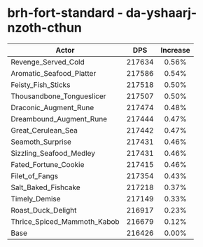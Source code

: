 # brh-fort-standard - da-yshaarj-nzoth-cthun
| Actor | DPS | Increase |
|---|:---:|:---:|
|Revenge_Served_Cold|217634|0.56%|
|Aromatic_Seafood_Platter|217586|0.54%|
|Feisty_Fish_Sticks|217518|0.50%|
|Thousandbone_Tongueslicer|217507|0.50%|
|Draconic_Augment_Rune|217474|0.48%|
|Dreambound_Augment_Rune|217444|0.47%|
|Great_Cerulean_Sea|217442|0.47%|
|Seamoth_Surprise|217431|0.46%|
|Sizzling_Seafood_Medley|217431|0.46%|
|Fated_Fortune_Cookie|217415|0.46%|
|Filet_of_Fangs|217354|0.43%|
|Salt_Baked_Fishcake|217218|0.37%|
|Timely_Demise|217149|0.33%|
|Roast_Duck_Delight|216917|0.23%|
|Thrice_Spiced_Mammoth_Kabob|216679|0.12%|
|Base|216426|0.00%|
